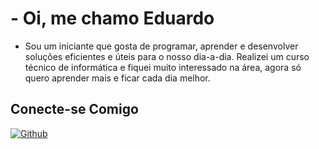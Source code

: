 # - Oi, me chamo Eduardo

- Sou um iniciante que gosta de programar, aprender e desenvolver soluções eficientes e úteis para o nosso dia-a-dia. Realizei um curso técnico de informática e fiquei muito interessado na área, agora só quero aprender mais e ficar cada dia melhor.

## Conecte-se Comigo

[![Github](https://img.shields.io/badge/Github-000?style=for-the-badge&logo=Github&logoColor=0E76A8)](https://github.com/EduardoCostadaSilva/) 